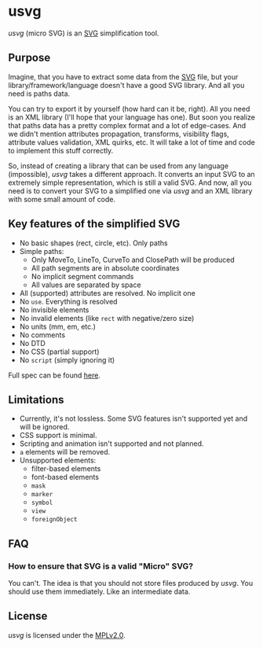 # usvg

*usvg* (micro SVG) is an [SVG] simplification tool.

## Purpose

Imagine, that you have to extract some data from the [SVG] file, but your
library/framework/language doesn't have a good SVG library. 
And all you need is paths data.

You can try to export it by yourself (how hard can it be, right).
All you need is an XML library (I'll hope that your language has one).
But soon you realize that paths data has a pretty complex format and a lot
of edge-cases. And we didn't mention attributes propagation, transforms,
visibility flags, attribute values validation, XML quirks, etc.
It will take a lot of time and code to implement this stuff correctly.  

So, instead of creating a library that can be used from any language (impossible),
*usvg* takes a different approach. It converts an input SVG to an extremely 
simple representation, which is still a valid SVG.
And now, all you need is to convert your SVG to a simplified one via *usvg*
and an XML library with some small amount of code.

## Key features of the simplified SVG

- No basic shapes (rect, circle, etc). Only paths
- Simple paths:
  - Only MoveTo, LineTo, CurveTo and ClosePath will be produced
  - All path segments are in absolute coordinates
  - No implicit segment commands
  - All values are separated by space
- All (supported) attributes are resolved. No implicit one
- No `use`. Everything is resolved
- No invisible elements
- No invalid elements (like `rect` with negative/zero size)
- No units (mm, em, etc.)
- No comments
- No DTD
- No CSS (partial support)
- No `script` (simply ignoring it)

Full spec can be found [here](docs/usvg_spec.adoc).

## Limitations

- Currently, it's not lossless. Some SVG features isn't supported yet and will be ignored.
- CSS support is minimal.
- Scripting and animation isn't supported and not planned.
- `a` elements will be removed.
- Unsupported elements:
  - filter-based elements
  - font-based elements
  - `mask`
  - `marker`
  - `symbol`
  - `view`
  - `foreignObject`

## FAQ

### How to ensure that SVG is a valid "Micro" SVG? 

You can't. The idea is that you should not store files produced by *usvg*.
You should use them immediately. Like an intermediate data. 

## License

*usvg* is licensed under the [MPLv2.0](https://www.mozilla.org/en-US/MPL/).

[SVG]: https://en.wikipedia.org/wiki/Scalable_Vector_Graphics
